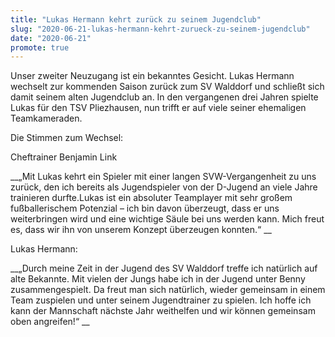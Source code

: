 ```yaml
---
title: "Lukas Hermann kehrt zurück zu seinem Jugendclub"
slug: "2020-06-21-lukas-hermann-kehrt-zurueck-zu-seinem-jugendclub"
date: "2020-06-21"
promote: true
---
```

Unser zweiter Neuzugang ist ein bekanntes Gesicht. Lukas Hermann wechselt zur kommenden Saison zurück zum SV Walddorf und schließt sich damit seinem alten Jugendclub an. In den vergangenen drei Jahren spielte Lukas für den TSV Pliezhausen, nun trifft er auf viele seiner ehemaligen Teamkameraden.


Die Stimmen zum Wechsel:


Cheftrainer Benjamin Link


 __„Mit Lukas kehrt ein Spieler mit einer langen SVW-Vergangenheit zu uns zurück, den ich bereits als Jugendspieler von der D-Jugend an viele Jahre trainieren durfte.Lukas ist ein absoluter Teamplayer mit sehr großem fußballerischem Potenzial – ich bin davon überzeugt, dass er uns weiterbringen wird und eine wichtige Säule bei uns werden kann. Mich freut es, dass wir ihn von unserem Konzept überzeugen konnten.“ __


Lukas Hermann:


 __„Durch meine Zeit in der Jugend des SV Walddorf treffe ich natürlich auf alte Bekannte. Mit vielen der Jungs habe ich in der Jugend unter Benny zusammengespielt. Da freut man sich natürlich, wieder gemeinsam in einem Team zuspielen und unter seinem Jugendtrainer zu spielen. Ich hoffe ich kann der Mannschaft nächste Jahr weithelfen und wir können gemeinsam oben angreifen!“ __
